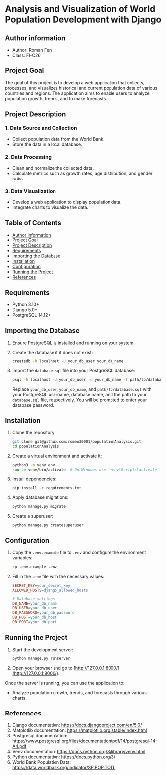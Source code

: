 # Analysis and Visualization of World Population Development with Django

## Author information
- Author: Roman Fen
- Class: FI-C26

## Project Goal
The goal of this project is to develop a web application that collects, processes, and visualizes historical and current population data of various countries and regions. The application aims to enable users to analyze population growth, trends, and to make forecasts.

## Project Description
### 1. Data Source and Collection
- Collect population data from the World Bank.
- Store the data in a local database.

### 2. Data Processing
- Clean and normalize the collected data.
- Calculate metrics such as growth rates, age distribution, and gender ratio.

### 3. Data Visualization
- Develop a web application to display population data.
- Integrate charts to visualize the data.

## Table of Contents
- [Author information](#author-information)
- [Project Goal](#project-goal)
- [Project Description](#project-description)
- [Requirements](#requirements)
- [Importing the Database](#importing-the-database)
- [Installation](#installation)
- [Configuration](#configuration)
- [Running the Project](#running-the-project)
- [References](#references)


## Requirements
- Python 3.10+
- Django 5.0+
- PostgreSQL 14.12+

## Importing the Database
1. Ensure PostgreSQL is installed and running on your system.

2. Create the database if it does not exist:
    ```sh
    createdb -h localhost -U your_db_user your_db_name
    ```

3. Import the `database.sql` file into your PostgreSQL database:
    ```sh
    psql -h localhost -U your_db_user -d your_db_name -f path/to/database.sql
    ```
    Replace `your_db_user`, `your_db_name`, and `path/to/database.sql` with your PostgreSQL username, database name, and the path to your `database.sql` file, respectively. You will be prompted to enter your database password.

## Installation

1. Clone the repository:
    ```sh
    git clone git@github.com:romeo30001/populationAnalysis.git 
    cd populationAnalysis
    ```

2. Create a virtual environment and activate it:
    ```sh
    python3 -m venv env
    source venv/bin/activate  # On Windows use `venv\Scripts\activate`
    ```

3. Install dependencies:
    ```sh
    pip install -r requirements.txt
    ```

4. Apply database migrations:
    ```sh
    python manage.py migrate
    ```

5. Create a superuser:
    ```sh
    python manage.py createsuperuser
    ```


## Configuration
1. Copy the `.env.example` file to `.env` and configure the environment variables:
    ```sh
    cp .env.example .env
    ```

2. Fill in the `.env` file with the necessary values:
    ```ini
    SECRET_KEY=your_secret_key
    ALLOWED_HOSTS=django_allowed_hosts

    # Database settings
    DB_NAME=your_db_name
    DB_USER=your_db_user
    DB_PASSWORD=your_db_password
    DB_HOST=your_db_host
    DB_PORT=your_db_port
    ```

## Running the Project
1. Start the development server:
    ```sh
    python manage.py runserver
    ```

2. Open your browser and go to [http://127.0.0.1:8000/](http://127.0.0.1:8000/).


Once the server is running, you can use the application to:
- Analyze population growth, trends, and forecasts through various charts.

## References
1. Django documentation: https://docs.djangoproject.com/en/5.0/
2. Matplotlib documentation: https://matplotlib.org/stable/index.html
3. Postgresql documentation: https://www.postgresql.org/files/documentation/pdf/14/postgresql-14-A4.pdf
4. Venv documentation: https://docs.python.org/3/library/venv.html
5. Python documentation: https://docs.python.org/3/
6. World Bank Population Data: https://data.worldbank.org/indicator/SP.POP.TOTL
